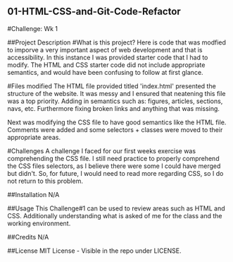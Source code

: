 ## 01-HTML-CSS-and-Git-Code-Refactor
#Challenge: Wk 1


##Project Description
#What is this project?
Here is code that was modfied to imporve a very important aspect of web development and that is accessibility. In this instance I was provided starter code that I had to modify. The HTML and CSS starter code did not include appropriate semantics, and would have been confusing to follow at first glance. 

#Files modified
The HTML file provided titled 'index.html' presented the structure of the website. It was messy and I ensured that neatening this file was a top priority. Adding in semantics such as: figures, articles, sections, navs, etc. Furthermore fixing broken links and anything that was missing.

Next was modifying the CSS file to have good semantics like the HTML file. Comments were added and some selectors + classes were moved to their appropriate areas.

#Challenges
A challenge I faced for our first weeks exercise was comprehending the CSS file. I still need practice to properly comprehend the CSS files selectors, as I believe there were some I could have merged but didn't. So, for future, I would need to read more regarding CSS, so I do not return to this problem.

##Installation
N/A

##Usage
This Challenge#1 can be used to review areas such as HTML and CSS. Additionally understanding what is asked of me for the class and the working environment.

##Credits
N/A

##License
MIT License - Visible in the repo under LICENSE.
